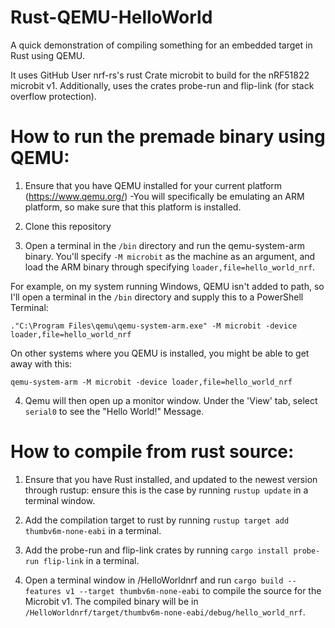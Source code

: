# Rust-QEMU-HelloWorld
 A quick demonstration of compiling something for an embedded target in Rust using QEMU.
 
 It uses GitHub User nrf-rs's rust Crate microbit to build for the nRF51822 microbit v1. Additionally, uses the crates probe-run and flip-link (for stack overflow protection). 

# How to run the premade binary using QEMU:

1. Ensure that you have QEMU installed for your current platform (https://www.qemu.org/)
    -You will specifically be emulating an ARM platform, so make sure that this platform is installed.

2. Clone this repository

3. Open a terminal in the `/bin` directory and run the qemu-system-arm binary. You'll specify `-M microbit` as the machine as an argument, and load the ARM binary through specifying `loader,file=hello_world_nrf`.

For example, on my system running Windows, QEMU isn't added to path, so I'll open a terminal in the `/bin` directory and supply this to a PowerShell Terminal:

`."C:\Program Files\qemu\qemu-system-arm.exe" -M microbit -device loader,file=hello_world_nrf`

On other systems where you QEMU is installed, you might be able to get away with this:

`qemu-system-arm -M microbit -device loader,file=hello_world_nrf`

4. Qemu will then open up a monitor window. Under the 'View' tab, select `serial0` to see the "Hello World!" Message.

# How to compile from rust source:

1. Ensure that you have Rust installed, and updated to the newest version through rustup: ensure this is the case by running `rustup update` in a terminal window.

2. Add the compilation target to rust by running `rustup target add thumbv6m-none-eabi` in a terminal.

3. Add the probe-run and flip-link crates by running `cargo install probe-run flip-link` in a terminal.

4. Open a terminal window in /HelloWorldnrf and run `cargo build --features v1 --target thumbv6m-none-eabi` to compile the source for the Microbit v1. The compiled binary will be in `/HelloWorldnrf/target/thumbv6m-none-eabi/debug/hello_world_nrf`.


